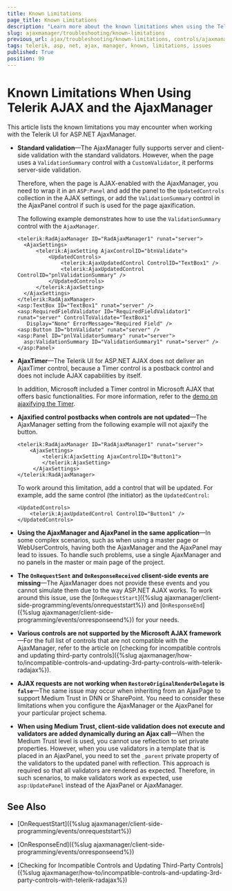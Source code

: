 ```yaml
---
title: Known Limitations
page_title: Known Limitations
description: "Learn more about the known limitations when using the Telerik UI for ASP.NET AjaxManager."
slug: ajaxmanager/troubleshooting/known-limitations
previous_url: ajax/troubleshooting/known-limitations, controls/ajaxmanager/troubleshooting/known-limitations 
tags: telerik, asp, net, ajax, manager, known, limitations, issues
published: True
position: 99
---
```


# Known Limitations When Using Telerik AJAX and the AjaxManager

This article lists the known limitations you may encounter when working with the Telerik UI for ASP.NET AjaxManager.   

* **Standard validation**&mdash;The AjaxManager fully supports server and client-side validation with the standard validators. However, when the page uses a `ValidationSummary` control with a `CustomValidator`, it performs server-side validation. 

  Therefore, when the page is AJAX-enabled with the AjaxManager, you need to wrap it in an `ASP:Panel` and add the panel to the `UpdatedControls` collection in the AJAX settings, or add the `ValidationSummary` control in the AjaxPanel control if such is used for the page ajaxification. 

  The following example demonstrates how to use the `ValidationSummary` control with the `AjaxManager`.

  ````ASP.NET
  <telerik:RadAjaxManager ID="RadAjaxManager1" runat="server">
  	<AjaxSettings>
  	    <telerik:AjaxSetting AjaxControlID="btnValidate">
  	        <UpdatedControls>
  	            <telerik:AjaxUpdatedControl ControlID="TextBox1" />
  	            <telerik:AjaxUpdatedControl ControlID="pnlValidationSummary" />
  	        </UpdatedControls>
  	    </telerik:AjaxSetting>
  	</AjaxSettings>
  </telerik:RadAjaxManager>
  <asp:TextBox ID="TextBox1" runat="server" />
  <asp:RequiredFieldValidator ID="RequiredFieldValidator1" runat="server" ControlToValidate="TextBox1"
  	 Display="None" ErrorMessage="Required Field" />
  <asp:Button ID="btnValidate" runat="server" />
  <asp:Panel ID="pnlValidatorSummary" runat="server">
  	asp:ValidationSummary ID="ValidationSummary1" runat="server" />
  </asp:Panel>
  ````



* **AjaxTimer**&mdash;The Telerik UI for ASP.NET AJAX does not deliver an AjaxTimer control, because a Timer control is a postback control and does not include AJAX capabilities by itself. 

  In addition, Microsoft included a Timer control in Microsoft AJAX that offers basic functionalities. For more information, refer to the [demo on ajaxifying the Timer](https://demos.telerik.com/aspnet-ajax/ajax/examples/common/ajaxifytimer/defaultcs.aspx).

* **Ajaxified control postbacks when controls are not updated**&mdash;The AjaxManager setting from the following example will not ajaxify the button.

    ````ASP.NET
    <telerik:RadAjaxManager ID="RadAjaxManager1" runat="server">
    	<AjaxSettings>
    	    <telerik:AjaxSetting AjaxControlID="Button1">                
    	    </telerik:AjaxSetting>
    	 </AjaxSettings>
    </telerik:RadAjaxManager>
    ````



    To work around this limitation, add a control that will be updated. For example, add the same control (the initiator) as the `UpdatedControl`:

    ````ASP.NET
    <UpdatedControls>
    	<telerik:AjaxUpdatedControl ControlID="Button1" />
    </UpdatedControls>
    ````



* **Using the AjaxManager and AjaxPanel in the same application**&mdash;In some complex scenarios, such as when using a master page or WebUserControls, having both the AjaxManager and the AjaxPanel may lead to issues. To handle such problems, use a single AjaxManager and no panels in the master or main page of the project.

* **The `OnRequestSent` and `OnResponseReceived` clisent-side events are missing**&mdash;The AjaxManager does not provide these events and you cannot simulate them due to the way ASP.NET AJAX works. To work around this issue, use the [`OnRequestStart`]({%slug ajaxmanager/client-side-programming/events/onrequeststart%}) and [`OnResponseEnd`]({%slug ajaxmanager/client-side-programming/events/onresponseend%}) for your needs.

* **Various controls are not supported by the Microsoft AJAX framework**&mdash;For the full list of controls that are not compatible with the AjaxManager, refer to the article on [checking for incompatible controls and updating third-party controls]({%slug ajaxmanager/how-to/incompatible-controls-and-updating-3rd-party-controls-with-telerik-radajax%}).

* **AJAX requests are not working when `RestoreOriginalRenderDelegate` is `false`**&mdash;The same issue may occur when inheriting from an AjaxPage to support Medium Trust in DNN or SharePoint. You need to consider these limitations when you configure the AjaxManager or the AjaxPanel for your particular project schema.

* **When using Medium Trust, client-side validation does not execute and validators are added dynamically during an Ajax call**&mdash;When the Medium Trust level is used, you cannot use reflection to set private properties. However, when you use validators in a template that is placed in an AjaxPanel, you need to set the `_parent` private property of the validators to the updated panel with reflection. This approach is required so that all validators are rendered as expected. Therefore, in such scenarios, to make validators work as expected, use `asp:UpdatePanel` instead of the AjaxPanel or AjaxManager.

## See Also

* [OnRequestStart]({%slug ajaxmanager/client-side-programming/events/onrequeststart%})

* [OnResponseEnd]({%slug ajaxmanager/client-side-programming/events/onresponseend%})

* [Checking for Incompatible Controls and Updating Third-Party Controls]({%slug ajaxmanager/how-to/incompatible-controls-and-updating-3rd-party-controls-with-telerik-radajax%})
